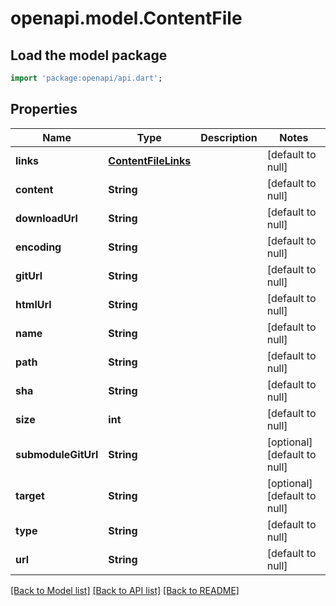 # openapi.model.ContentFile

## Load the model package
```dart
import 'package:openapi/api.dart';
```

## Properties
Name | Type | Description | Notes
------------ | ------------- | ------------- | -------------
**links** | [**ContentFileLinks**](ContentFileLinks.md) |  | [default to null]
**content** | **String** |  | [default to null]
**downloadUrl** | **String** |  | [default to null]
**encoding** | **String** |  | [default to null]
**gitUrl** | **String** |  | [default to null]
**htmlUrl** | **String** |  | [default to null]
**name** | **String** |  | [default to null]
**path** | **String** |  | [default to null]
**sha** | **String** |  | [default to null]
**size** | **int** |  | [default to null]
**submoduleGitUrl** | **String** |  | [optional] [default to null]
**target** | **String** |  | [optional] [default to null]
**type** | **String** |  | [default to null]
**url** | **String** |  | [default to null]

[[Back to Model list]](../README.md#documentation-for-models) [[Back to API list]](../README.md#documentation-for-api-endpoints) [[Back to README]](../README.md)


